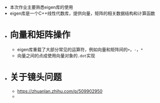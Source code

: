 - 本次作业主要熟悉eigen库的使用
- eigen库是一个C++线性代数库，提供向量，矩阵的相关数据结构和计算函数
- # 向量和矩阵操作
	- eigen库重载了大部分常见的运算符，例如向量和矩阵间的`+`，`-`，`*`
	- 向量之间的点成使用向量对象的`.dot`实现
- # 关于镜头问题
	- https://zhuanlan.zhihu.com/p/509902950
	-